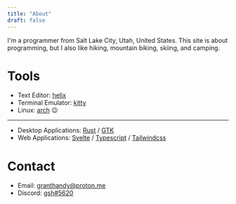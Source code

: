 ```yaml
---
title: "About"
draft: false
---
```


I'm a programmer from Salt Lake City, Utah, United States. This site is about programming,
but I also like hiking, mountain biking, skiing, and camping.

# Tools

 - Text Editor: [helix](https://helix-editor.com)
 - Terminal Emulator: [kitty](https://sw.kovidgoyal.net/kitty/)
 - Linux: [arch](https://archlinux.org) 😉

<hr>

 - Desktop Applications: [Rust](https://rust-lang.org) / [GTK](https://gtk.org)
 - Web Applications: [Svelte](https://svelte.dev) / [Typescript](https://typescriptlang.org) / [Tailwindcss](https://tailwindcss.com)

# Contact

 - Email: [granthandy@proton.me](mailto://granthandy@proton.me)
 - Discord: [gsh#5620](https://discordapp.com/users/377256625846878220)
